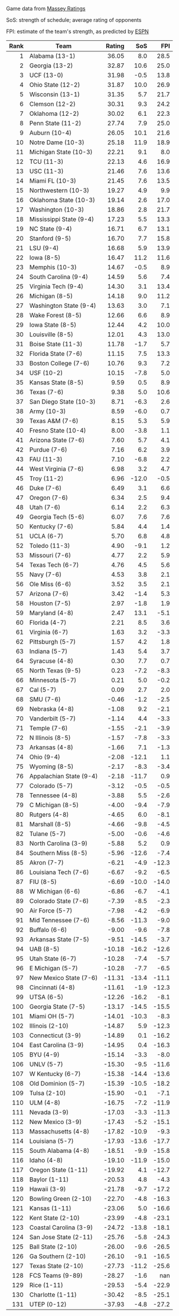 Game data from [Massey Ratings](https://www.masseyratings.com/data.php)

SoS: strength of schedule; average rating of opponents

FPI: estimate of the team's strength, as predicted by
[ESPN](http://www.espn.com/college-football/statistics/teamratings)

Rank |           Team            | Rating |  SoS  |  FPI  
----:| ------------------------- | ------:| -----:| -----:
   1 | Alabama (13-1)            |  36.05 |   8.0 |  28.5
   2 | Georgia (13-2)            |  32.87 |  10.6 |  25.0
   3 | UCF (13-0)                |  31.98 |  -0.5 |  13.8
   4 | Ohio State (12-2)         |  31.87 |  10.0 |  26.9
   5 | Wisconsin (13-1)          |  31.35 |   5.7 |  21.7
   6 | Clemson (12-2)            |  30.31 |   9.3 |  24.2
   7 | Oklahoma (12-2)           |  30.02 |   6.1 |  22.3
   8 | Penn State (11-2)         |  27.74 |   7.9 |  25.0
   9 | Auburn (10-4)             |  26.05 |  10.1 |  21.6
  10 | Notre Dame (10-3)         |  25.18 |  11.9 |  18.9
  11 | Michigan State (10-3)     |  22.21 |   9.1 |   8.0
  12 | TCU (11-3)                |  22.13 |   4.6 |  16.9
  13 | USC (11-3)                |  21.46 |   7.6 |  13.6
  14 | Miami FL (10-3)           |  21.45 |   7.6 |  13.5
  15 | Northwestern (10-3)       |  19.27 |   4.9 |   9.9
  16 | Oklahoma State (10-3)     |  19.14 |   2.6 |  17.0
  17 | Washington (10-3)         |  18.86 |   2.8 |  21.7
  18 | Mississippi State (9-4)   |  17.23 |   5.5 |  13.3
  19 | NC State (9-4)            |  16.71 |   6.7 |  13.1
  20 | Stanford (9-5)            |  16.70 |   7.7 |  15.8
  21 | LSU (9-4)                 |  16.68 |   5.9 |  13.9
  22 | Iowa (8-5)                |  16.47 |  11.2 |  11.6
  23 | Memphis (10-3)            |  14.67 |  -0.5 |   8.9
  24 | South Carolina (9-4)      |  14.59 |   5.6 |   7.4
  25 | Virginia Tech (9-4)       |  14.30 |   3.1 |  13.4
  26 | Michigan (8-5)            |  14.18 |   9.0 |  11.2
  27 | Washington State (9-4)    |  13.63 |   3.0 |   7.1
  28 | Wake Forest (8-5)         |  12.66 |   6.6 |   8.9
  29 | Iowa State (8-5)          |  12.44 |   4.2 |  10.0
  30 | Louisville (8-5)          |  12.01 |   4.3 |  13.0
  31 | Boise State (11-3)        |  11.78 |  -1.7 |   5.7
  32 | Florida State (7-6)       |  11.15 |   7.5 |  13.3
  33 | Boston College (7-6)      |  10.76 |   9.3 |   7.2
  34 | USF (10-2)                |  10.15 |  -7.8 |   5.0
  35 | Kansas State (8-5)        |   9.59 |   0.5 |   8.9
  36 | Texas (7-6)               |   9.38 |   5.0 |  10.6
  37 | San Diego State (10-3)    |   8.71 |  -6.3 |   2.6
  38 | Army (10-3)               |   8.59 |  -6.0 |   0.7
  39 | Texas A&M (7-6)           |   8.15 |   5.3 |   5.9
  40 | Fresno State (10-4)       |   8.00 |  -3.8 |   1.1
  41 | Arizona State (7-6)       |   7.60 |   5.7 |   4.1
  42 | Purdue (7-6)              |   7.16 |   6.2 |   3.9
  43 | FAU (11-3)                |   7.10 |  -6.8 |   2.2
  44 | West Virginia (7-6)       |   6.98 |   3.2 |   4.7
  45 | Troy (11-2)               |   6.96 | -12.0 |  -0.5
  46 | Duke (7-6)                |   6.49 |   3.1 |   6.6
  47 | Oregon (7-6)              |   6.34 |   2.5 |   9.4
  48 | Utah (7-6)                |   6.14 |   2.2 |   6.3
  49 | Georgia Tech (5-6)        |   6.07 |   7.6 |   7.6
  50 | Kentucky (7-6)            |   5.84 |   4.4 |   1.4
  51 | UCLA (6-7)                |   5.70 |   6.8 |   4.8
  52 | Toledo (11-3)             |   4.90 |  -9.1 |   1.2
  53 | Missouri (7-6)            |   4.77 |   2.2 |   5.9
  54 | Texas Tech (6-7)          |   4.76 |   4.5 |   5.6
  55 | Navy (7-6)                |   4.53 |   3.8 |   2.1
  56 | Ole Miss (6-6)            |   3.52 |   3.5 |   2.1
  57 | Arizona (7-6)             |   3.42 |  -1.4 |   5.3
  58 | Houston (7-5)             |   2.97 |  -1.8 |   1.9
  59 | Maryland (4-8)            |   2.47 |  13.1 |  -5.1
  60 | Florida (4-7)             |   2.21 |   8.5 |   3.6
  61 | Virginia (6-7)            |   1.63 |   3.2 |  -3.3
  62 | Pittsburgh (5-7)          |   1.57 |   4.2 |   1.8
  63 | Indiana (5-7)             |   1.43 |   5.4 |   3.7
  64 | Syracuse (4-8)            |   0.30 |   7.7 |   0.7
  65 | North Texas (9-5)         |   0.23 |  -7.2 |  -8.3
  66 | Minnesota (5-7)           |   0.21 |   5.0 |  -0.2
  67 | Cal (5-7)                 |   0.09 |   2.7 |   2.0
  68 | SMU (7-6)                 |  -0.46 |  -1.2 |  -2.5
  69 | Nebraska (4-8)            |  -1.08 |   9.2 |  -2.1
  70 | Vanderbilt (5-7)          |  -1.14 |   4.4 |  -3.3
  71 | Temple (7-6)              |  -1.55 |  -2.1 |  -3.9
  72 | N Illinois (8-5)          |  -1.57 |  -7.8 |  -3.3
  73 | Arkansas (4-8)            |  -1.66 |   7.1 |  -1.3
  74 | Ohio (9-4)                |  -2.08 | -12.1 |   1.1
  75 | Wyoming (8-5)             |  -2.17 |  -8.3 |  -3.4
  76 | Appalachian State (9-4)   |  -2.18 | -11.7 |   0.9
  77 | Colorado (5-7)            |  -3.12 |  -0.5 |  -0.5
  78 | Tennessee (4-8)           |  -3.88 |   5.5 |  -2.6
  79 | C Michigan (8-5)          |  -4.00 |  -9.4 |  -7.9
  80 | Rutgers (4-8)             |  -4.65 |   6.0 |  -8.1
  81 | Marshall (8-5)            |  -4.66 |  -9.8 |  -4.5
  82 | Tulane (5-7)              |  -5.00 |  -0.6 |  -4.6
  83 | North Carolina (3-9)      |  -5.88 |   5.2 |   0.9
  84 | Southern Miss (8-5)       |  -5.96 | -12.6 |  -7.4
  85 | Akron (7-7)               |  -6.21 |  -4.9 | -12.3
  86 | Louisiana Tech (7-6)      |  -6.67 |  -9.2 |  -6.5
  87 | FIU (8-5)                 |  -6.69 | -10.0 | -14.0
  88 | W Michigan (6-6)          |  -6.86 |  -6.7 |  -4.1
  89 | Colorado State (7-6)      |  -7.39 |  -8.5 |  -2.3
  90 | Air Force (5-7)           |  -7.98 |  -4.2 |  -6.9
  91 | Mid Tennessee (7-6)       |  -8.56 | -11.3 |  -9.0
  92 | Buffalo (6-6)             |  -9.00 |  -9.6 |  -7.8
  93 | Arkansas State (7-5)      |  -9.51 | -14.5 |  -3.7
  94 | UAB (8-5)                 | -10.18 | -16.2 | -12.6
  95 | Utah State (6-7)          | -10.28 |  -7.4 |  -5.7
  96 | E Michigan (5-7)          | -10.28 |  -7.7 |  -6.5
  97 | New Mexico State (7-6)    | -11.31 | -13.4 | -11.1
  98 | Cincinnati (4-8)          | -11.61 |  -1.9 | -12.3
  99 | UTSA (6-5)                | -12.26 | -16.2 |  -8.1
 100 | Georgia State (7-5)       | -13.17 | -14.5 | -15.5
 101 | Miami OH (5-7)            | -14.01 | -10.3 |  -8.3
 102 | Illinois (2-10)           | -14.87 |   5.9 | -12.3
 103 | Connecticut (3-9)         | -14.89 |   0.1 | -16.2
 104 | East Carolina (3-9)       | -14.95 |   0.4 | -16.3
 105 | BYU (4-9)                 | -15.14 |  -3.3 |  -8.0
 106 | UNLV (5-7)                | -15.30 |  -9.5 | -11.6
 107 | W Kentucky (6-7)          | -15.38 | -14.4 | -13.6
 108 | Old Dominion (5-7)        | -15.39 | -10.5 | -18.2
 109 | Tulsa (2-10)              | -15.90 |  -0.1 |  -7.1
 110 | ULM (4-8)                 | -16.75 |  -7.2 | -11.9
 111 | Nevada (3-9)              | -17.03 |  -3.3 | -11.3
 112 | New Mexico (3-9)          | -17.43 |  -5.2 | -15.1
 113 | Massachusetts (4-8)       | -17.82 | -10.9 |  -9.3
 114 | Louisiana (5-7)           | -17.93 | -13.6 | -17.7
 115 | South Alabama (4-8)       | -18.51 |  -9.9 | -15.8
 116 | Idaho (4-8)               | -19.10 | -11.9 | -15.0
 117 | Oregon State (1-11)       | -19.92 |   4.1 | -12.7
 118 | Baylor (1-11)             | -20.53 |   4.8 |  -4.3
 119 | Hawaii (3-9)              | -21.78 |  -9.7 | -17.2
 120 | Bowling Green (2-10)      | -22.70 |  -4.8 | -16.3
 121 | Kansas (1-11)             | -23.06 |   5.0 | -16.6
 122 | Kent State (2-10)         | -23.99 |  -4.8 | -23.1
 123 | Coastal Carolina (3-9)    | -24.72 | -13.8 | -18.1
 124 | San Jose State (2-11)     | -25.76 |  -5.8 | -24.3
 125 | Ball State (2-10)         | -26.00 |  -9.6 | -26.5
 126 | Ga Southern (2-10)        | -26.10 |  -9.1 | -16.5
 127 | Texas State (2-10)        | -27.73 | -11.2 | -25.6
 128 | FCS Teams (9-89)          | -28.27 |  -1.6 |   nan
 129 | Rice (1-11)               | -29.53 |  -5.4 | -22.9
 130 | Charlotte (1-11)          | -30.42 |  -8.5 | -25.1
 131 | UTEP (0-12)               | -37.93 |  -4.8 | -27.2
